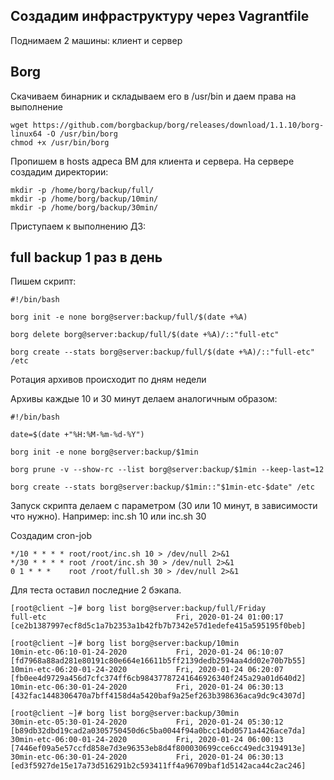 ## Создадим инфраструктуру через Vagrantfile
Поднимаем 2 машины: клиент и сервер

## Borg

Скачиваем бинарник и складываем его в /usr/bin и даем права на выполнение
```
wget https://github.com/borgbackup/borg/releases/download/1.1.10/borg-linux64 -O /usr/bin/borg
chmod +x /usr/bin/borg
```
Пропишем в hosts адреса ВМ для клиента и сервера. На сервере создадим директории:
```
mkdir -p /home/borg/backup/full/
mkdir -p /home/borg/backup/10min/
mkdir -p /home/borg/backup/30min/
```
Приступаем к выполнению ДЗ:
## full backup 1 раз в день
Пишем скрипт:
```
#!/bin/bash

borg init -e none borg@server:backup/full/$(date +%A)

borg delete borg@server:backup/full/$(date +%A)/::"full-etc"

borg create --stats borg@server:backup/full/$(date +%A)/::"full-etc" /etc
```
 Ротация архивов происходит по дням недели

Архивы каждые 10 и 30 минут делаем аналогичным образом:
```
#!/bin/bash

date=$(date +"%H:%M-%m-%d-%Y")

borg init -e none borg@server:backup/$1min

borg prune -v --show-rc --list borg@server:backup/$1min --keep-last=12

borg create --stats borg@server:backup/$1min::"$1min-etc-$date" /etc
```
Запуск скрипта делаем с параметром (30 или 10 минут, в зависимости что нужно). Например: inc.sh 10 или inc.sh 30

Создадим cron-job

```
*/10 * * * * root/root/inc.sh 10 > /dev/null 2>&1
*/30 * * * * root /root/inc.sh 30 > /dev/null 2>&1
0 1 * * *    root /root/full.sh 30 > /dev/null 2>&1
```

Для теста оставил последние 2 бэкапа. 
```
[root@client ~]# borg list borg@server:backup/full/Friday
full-etc                             Fri, 2020-01-24 01:00:17 [ce2b1387997ecf8d5c1a7b2353a1b42fb7b7342e57d1edefe415a595195f0beb]

[root@client ~]# borg list borg@server:backup/10min
10min-etc-06:10-01-24-2020           Fri, 2020-01-24 06:10:07 [fd7968a88ad281e80191c80e664e16611b5ff2139dedb2594aa4dd02e70b7b55]
10min-etc-06:20-01-24-2020           Fri, 2020-01-24 06:20:07 [fb0ee4d9729a456d7cfc374ff6cb98437787241646926340f245a29a01d640d2]
10min-etc-06:30-01-24-2020           Fri, 2020-01-24 06:30:13 [432fac1448306470a7bff4158d4a5420baf9a25ef263b398636aca9dc9c4307d]

[root@client ~]# borg list borg@server:backup/30min
30min-etc-05:30-01-24-2020           Fri, 2020-01-24 05:30:12 [b89db32dbd19cad2a0305750450d6c5ba0044f94a0bcc14bd0571a4426ace7da]
30min-etc-06:00-01-24-2020           Fri, 2020-01-24 06:00:13 [7446ef09a5e57ccfd858e7d3e96353eb8d4f800030699cce6cc49edc3194913e]
30min-etc-06:30-01-24-2020           Fri, 2020-01-24 06:30:13 [ed3f5927de15e17a73d516291b2c593411ff4a96709baf1d5142aca44c2ac246]
```